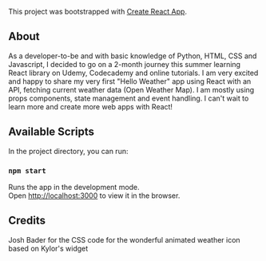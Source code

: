 This project was bootstrapped with [Create React App](https://github.com/facebook/create-react-app).

## About

As a developer-to-be and with basic knowledge of Python, HTML, CSS and Javascript, I decided to go on a 2-month journey this summer learning React library on Udemy, Codecademy and online tutorials.
I am very excited and happy to share my very first "Hello Weather" app using React with an API, fetching current weather data (Open Weather Map). I am mostly using props components, state management and event handling. I can't wait to learn more and create more web apps with React!

## Available Scripts

In the project directory, you can run:

### `npm start`

Runs the app in the development mode.<br />
Open [http://localhost:3000](http://localhost:3000) to view it in the browser.

## Credits

Josh Bader for the CSS code for the wonderful animated weather icon based on Kylor's widget

